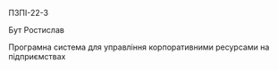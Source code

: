 ПЗПІ-22-3

Бут Ростислав

Програмна система для управління корпоративними ресурсами на підприємствах
